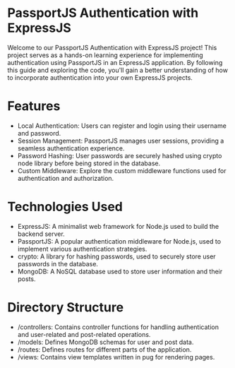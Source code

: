# PassportJS Authentication with ExpressJS

Welcome to our PassportJS Authentication with ExpressJS project! This project serves as a hands-on learning experience for implementing authentication using PassportJS in an ExpressJS application. By following this guide and exploring the code, you'll gain a better understanding of how to incorporate authentication into your own ExpressJS projects.

# Features

- Local Authentication: Users can register and login using their username and password.
- Session Management: PassportJS manages user sessions, providing a seamless authentication experience.
- Password Hashing: User passwords are securely hashed using crypto node library before being stored in the database.
- Custom Middleware: Explore the custom middleware functions used for authentication and authorization.

# Technologies Used

- ExpressJS: A minimalist web framework for Node.js used to build the backend server.
- PassportJS: A popular authentication middleware for Node.js, used to implement various authentication strategies.
- crypto: A library for hashing passwords, used to securely store user passwords in the database.
- MongoDB: A NoSQL database used to store user information and their posts.

# Directory Structure

- /controllers: Contains controller functions for handling authentication and user-related and post-related operations.
- /models: Defines MongoDB schemas for user and post data.
- /routes: Defines routes for different parts of the application.
- /views: Contains view templates written in pug for rendering pages.
